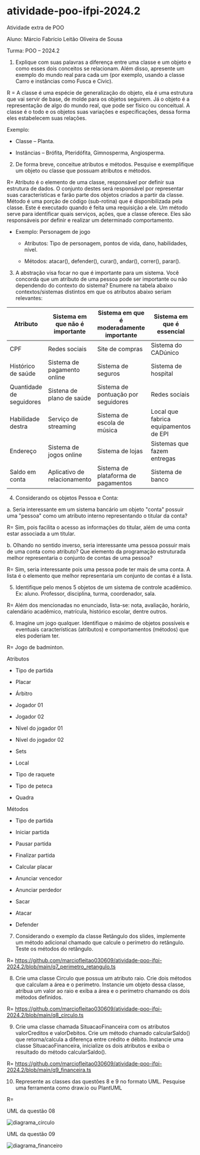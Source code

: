 # atividade-poo-ifpi-2024.2
Atividade extra de POO

Aluno: Márcio Fabrício Leitão Oliveira de Sousa

Turma: POO – 2024.2

1. Explique com suas palavras a diferença entre uma classe e um objeto e como esses dois conceitos se relacionam. Além disso, apresente um exemplo do mundo real para cada um (por exemplo, usando a classe Carro e instâncias como Fusca e Civic).

R = A classe é uma espécie de generalização do objeto, ela é uma estrutura que vai servir de base, de molde para os objetos seguirem. Já o objeto é a representação de algo do mundo real, que pode ser físico ou conceitual. A classe é o todo e os objetos suas variações e especificações, dessa forma eles estabelecem suas relações.

Exemplo:

* Classe – Planta.

* Instâncias – Brófita, Pteridófita, Gimnosperma, Angiosperma.



2. De forma breve, conceitue atributos e métodos. Pesquise e exemplifique um objeto ou classe que possuam atributos e métodos.

R= Atributo é o elemento de uma classe, responsável por definir sua estrutura de dados. O conjunto destes será responsável por representar suas características e farão parte dos objetos criados a partir da classe.
Método é uma porção de código (sub-rotina) que é disponibilizada pela classe. Este é executado quando é feita uma requisição a ele. Um método serve para identificar quais serviços, ações, que a classe oferece. Eles são responsáveis por definir e realizar um determinado comportamento.  

* Exemplo: Personagem de jogo

    * Atributos: Tipo de personagem, pontos de vida, dano, habilidades, nível.

    * Métodos: atacar(), defender(), curar(), andar(), correr(), parar().



3. A abstração visa focar no que é importante para um sistema. Você concorda que um atributo de uma pessoa pode ser importante ou não dependendo do contexto do sistema? Enumere na tabela abaixo contextos/sistemas distintos em que os atributos abaixo seriam relevantes:

Atributo |	Sistema em que não é importante |	Sistema em que é moderadamente importante	| Sistema em que é essencial
-------- | -------------------------------- | ----------------------------------------- | --------------------------
CPF | Redes sociais | Site de compras |	Sistema do CADúnico |
Histórico de saúde | Sistema de pagamento online |	Sistema de seguros |	Sistema de hospital
Quantidade de seguidores |	Sistena de plano de saúde |	Sistema de pontuação por seguidores | Redes sociais
Habilidade destra |	Serviço de streaming |	Sistema de escola de música |	Local que fabrica equipamentos de EPI
Endereço |	Sistema de jogos online |	Sistema de lojas |	Sistemas que fazem entregas
Saldo em conta |	Aplicativo de relacionamento |	Sistema de plataforma de pagamentos |	Sistema de banco


4. Considerando os objetos Pessoa e Conta:

a. Seria interessante em um sistema bancário um objeto "conta" possuir uma "pessoa" como um atributo interno representando o titular da conta? 

R= Sim, pois facilita o acesso as informações do titular, além de uma conta estar associada a um titular.

b. Olhando no sentido inverso, seria interessante uma pessoa possuir mais de uma conta como atributo? Que elemento da programação estruturada melhor representaria o conjunto de contas de uma pessoa? 

R= Sim, seria interessante pois uma pessoa pode ter mais de uma conta. A lista é o elemento que melhor representaria um conjunto de contas é a lista.


5. Identifique pelo menos 5 objetos de um sistema de controle acadêmico. Ex: aluno. Professor, disciplina, turma, coordenador, sala.

R= Além dos mencionadas no enunciado, lista-se: nota, avaliação, horário, calendário acadêmico, matrícula, histórico escolar, dentre outros.


6. Imagine um jogo qualquer. Identifique o máximo de objetos possíveis e eventuais características (atributos) e comportamentos (métodos) que eles poderiam ter.

R= Jogo de badminton.

Atributos
 
* Tipo de partida

* Placar

* Árbitro

* Jogador 01

* Jogador 02

* Nível do jogador 01

* Nível do jogador 02

* Sets

* Local

* Tipo de raquete

* Tipo de peteca

* Quadra

Métodos
 
* Tipo de partida
  
* Iniciar partida

* Pausar partida

* Finalizar partida

* Calcular placar

* Anunciar vencedor

* Anunciar perdedor

* Sacar 

* Atacar

* Defender


7. Considerando o exemplo da classe Retângulo dos slides, implemente um método adicional chamado que calcule o perímetro do retângulo. Teste os métodos do retângulo.

R= https://github.com/marciofleitao030609/atividade-poo-ifpi-2024.2/blob/main/q7_perimetro_retangulo.ts

8. Crie uma classe Circulo que possua um atributo raio. Crie dois métodos que calculam a área e o perímetro. Instancie um objeto dessa classe, atribua um valor ao raio e exiba a área e o perímetro chamando os dois métodos definidos.

R= https://github.com/marciofleitao030609/atividade-poo-ifpi-2024.2/blob/main/q8_circulo.ts


9. Crie uma classe chamada SituacaoFinanceira com os atributos valorCreditos e valorDebitos. Crie um método chamado calcularSaldo() que retorna/calcula a diferença entre crédito e débito. Instancie uma classe SituacaoFinanceira, inicialize os dois atributos e exiba o resultado do método calcularSaldo().

R= https://github.com/marciofleitao030609/atividade-poo-ifpi-2024.2/blob/main/q9_financeira.ts


10. Represente as classes das questões 8 e 9 no formato UML. Pesquise uma ferramenta como draw.io ou PlantUML

R= 

UML da questão 08

![diagrama_circulo](https://github.com/user-attachments/assets/9392b8f9-bfc3-480f-b3a7-474f5560eba6)


UML da questão 09

![diagrama_financeiro](https://github.com/user-attachments/assets/c32bdc64-c311-4a36-954a-dec3b329ff1c)
